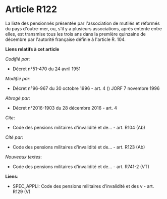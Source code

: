 # Article R122

La liste des pensionnés présentée par l'association de mutilés et réformés du pays d'outre-mer, ou, s'il y a plusieurs
associations, après entente entre elles, est transmise tous les trois ans dans la première quinzaine de décembre par
l'autorité française définie à l'article R. 104.

**Liens relatifs à cet article**

_Codifié par_:

  - Décret n°51-470 du 24 avril 1951

_Modifié par_:

  - Décret n°96-967 du 30 octobre 1996 - art. 4 () JORF 7 novembre 1996

_Abrogé par_:

  - Décret n°2016-1903 du 28 décembre 2016 - art. 4

_Cite_:

  - Code des pensions militaires d'invalidité et de... - art. R104 (Ab)

_Cité par_:

  - Code des pensions militaires d'invalidité et de... - art. R123 (Ab)

_Nouveaux textes_:

  - Code des pensions militaires d'invalidité et de... - art. R741-2 (VT)

**Liens**:

  - SPEC_APPLI: Code des pensions militaires d'invalidité et des v - art. R129 (V)
